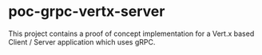# poc-grpc-vertx-server

This project contains a proof of concept implementation for a Vert.x based Client / Server application which uses gRPC.